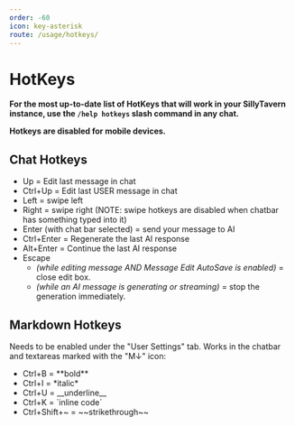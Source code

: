 ```yaml
---
order: -60
icon: key-asterisk
route: /usage/hotkeys/
---
```


# HotKeys

**For the most up-to-date list of HotKeys that will work in your SillyTavern instance, use the `/help hotkeys` slash command in any chat.**

**Hotkeys are disabled for mobile devices.**

## Chat Hotkeys

* Up = Edit last message in chat
* Ctrl+Up = Edit last USER message in chat
* Left = swipe left
* Right = swipe right (NOTE: swipe hotkeys are disabled when chatbar has something typed into it)
* Enter (with chat bar selected) = send your message to AI
* Ctrl+Enter = Regenerate the last AI response
* Alt+Enter = Continue the last AI response
* Escape
  * *(while editing message AND Message Edit AutoSave is enabled)* = close edit box.
  * *(while an AI message is generating or streaming)* = stop the generation immediately.

## Markdown Hotkeys

Needs to be enabled under the "User Settings" tab. Works in the chatbar and textareas marked with the "M↓" icon:

* Ctrl+B = \*\*bold\*\*
* Ctrl+I = \*italic\*
* Ctrl+U = \_\_underline\_\_
* Ctrl+K = \`inline code\`
* Ctrl+Shift+~ = \~\~strikethrough\~\~
